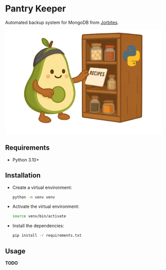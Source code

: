 # Pantry Keeper

Automated backup system for MongoDB from [Jorbites](https://jorbites.com).

![logo](./docs/assets/pantry_keeper_logo_no_bg.png)

## Requirements

- Python 3.10+

## Installation

- Create a virtual environment:
    ```bash
    python -m venv venv
    ```

- Activate the virtual environment:
    ```bash
    source venv/bin/activate
    ```

- Install the dependencies:
    ```bash
    pip install -r requirements.txt
    ```

## Usage

__TODO__
